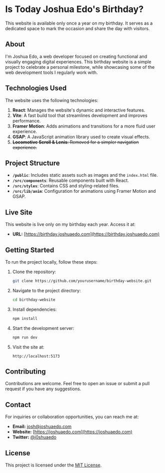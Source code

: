 # Is Today Joshua Edo's Birthday?

This website is available only once a year on my birthday. It serves as a dedicated space to mark the occasion and share the day with visitors.

## About

I'm Joshua Edo, a web developer focused on creating functional and visually engaging digital experiences. This birthday website is a simple project to celebrate a personal milestone, while showcasing some of the web development tools I regularly work with.

## Technologies Used

The website uses the following technologies:

1. **React**: Manages the website's dynamic and interactive features.
2. **Vite**: A fast build tool that streamlines development and improves performance.
3. **Framer Motion**: Adds animations and transitions for a more fluid user experience.
4. **GSAP**: A JavaScript animation library used to create visual effects.
5. ~~**Locomotive Scroll & Lenis**: Removed for a simpler navigation experience.~~

## Project Structure

- **`/public`**: Includes static assets such as images and the `index.html` file.
- **`/src/components`**: Reusable components built with React.
- **`/src/styles`**: Contains CSS and styling-related files.
- **`/src/lib/anim`**: Configuration for animations using Framer Motion and GSAP.

## Live Site

This website is live only on my birthday each year. Access it at:

- **URL:** [https://birthday.joshuaedo.com](https://birthday.joshuaedo.com)

## Getting Started

To run the project locally, follow these steps:

1. Clone the repository:
   ```bash
   git clone https://github.com/yourusername/birthday-website.git
   ```
2. Navigate to the project directory:
   ```bash
   cd birthday-website
   ```
3. Install dependencies:
   ```bash
   npm install
   ```
4. Start the development server:
   ```bash
   npm run dev
   ```
5. Visit the site at:
   ```
   http://localhost:5173
   ```

## Contributing

Contributions are welcome. Feel free to open an issue or submit a pull request if you have any suggestions.

## Contact

For inquiries or collaboration opportunities, you can reach me at:

- **Email:** [josh@joshuaedo.com](mailto:josh@joshuaedo.com)
- **Website:** [https://joshuaedo.com](https://joshuaedo.com)
- **Twitter:** [@j0shuaedo](https://x.com/j0shuaedo)

## License

This project is licensed under the [MIT License](LICENSE).